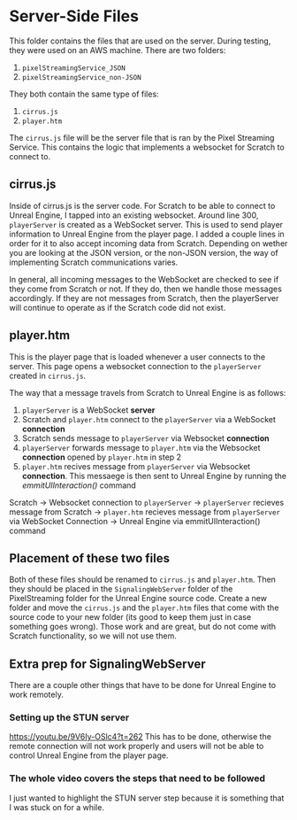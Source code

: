 # Server-Side Files

This folder contains the files that are used on the server. During testing, they were used on an AWS machine. There are two folders:
1. `pixelStreamingService_JSON`
2. `pixelStreamingService_non-JSON`

They both contain the same type of files:
1. `cirrus.js`
2. `player.htm`

The `cirrus.js` file will be the server file that is ran by the Pixel Streaming Service. This contains the logic that implements a websocket for Scratch to connect to. 

## cirrus.js
Inside of cirrus.js is the server code. For Scratch to be able to connect to Unreal Engine, I tapped into an existing websocket. Around line 300, `playerServer` is created as a WebSocket server. This is used to send player information to Unreal Engine from the player page. I added a couple lines in order for it to also accept incoming data from Scratch. Depending on wether you are looking at the JSON version, or the non-JSON version, the way of implementing Scratch communications varies. 

In general, all incoming messages to the WebSocket are checked to see if they come from Scratch or not. If they do, then we handle those messages accordingly. If they are not messages from Scratch, then the playerServer will continue to operate as if the Scratch code did not exist.

## player.htm
This is the player page that is loaded whenever a user connects to the server. This page opens a websocket connection to the `playerServer` created in `cirrus.js`. 

The way that a message travels from Scratch to Unreal Engine is as follows: 
1. `playerServer` is a WebSocket **server**
2. Scratch and `player.htm` connect to the `playerServer` via a WebSocket **connection**
3. Scratch sends message to `playerServer` via Websocket **connection**
4. `playerServer` forwards message to `player.htm` via the Websocket **connection** opened by `player.htm` in step 2
5. `player.htm` recives message from `playerServer` via Websocket **connection**. This messaege is then sent to Unreal Engine by running the *emmitUIInteraction()* command

Scratch -> Websocket connection to `playerServer` -> `playerServer` recieves message from Scratch -> `player.htm` recieves message from `playerServer` via WebSocket Connection -> Unreal Engine via emmitUIInteraction() command

## Placement of these two files
Both of these files should be renamed to `cirrus.js` and `player.htm`. Then they should be placed in the `SignalingWebServer` folder of the PixelStreaming folder for the Unreal Engine source code. Create a new folder and move the `cirrus.js` and the `player.htm` files that come with the source code to your new folder (its good to keep them just in case something goes wrong). Those work and are great, but do not come with Scratch functionality, so we will not use them.

## Extra prep for SignalingWebServer

There are a couple other things that have to be done for Unreal Engine to work remotely.

### Setting up the STUN server
https://youtu.be/9V6Iy-OSlc4?t=262
This has to be done, otherwise the remote connection will not work properly and users will not be able to control Unreal Engine from the player page.

### The whole video covers the steps that need to be followed
I just wanted to highlight the STUN server step because it is something that I was stuck on for a while.
